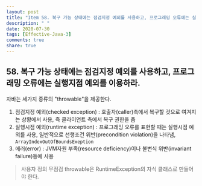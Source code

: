 ```yaml
---
layout: post
title: "Item 58. 복구 가능 상태에는 점검지정 예외를 사용하고, 프로그래밍 오류에는 실행지점 예외를 이용하라."
description: " "
date: 2020-07-30
tags: [Effective-Java-3]
comments: true
share: true
---
```


## 58. 복구 가능 상태에는 점검지정 예외를 사용하고, 프로그래밍 오류에는 실행지점 예외를 이용하라.

자바는 세가지 종류의 "throwable"을 제공한다.
1. 점검지정 예외(checked exception) : 호출자(caller)측에서 복구할 것으로 여겨지는 상황에서 사용, 즉 클라이언트 측에서 복구 권한을 줌
2. 실행시점 예외(runtime exception) : 프로그래밍 오류를 표현할 때는 실행시점 예외를 사용, 
   일반적으로 선행조건 위반(precondition violation)을 나타냄, ```ArrayIndexOutOfBoundsExeption```
3. 에러(error) : JVM자원 부족(resource deficiency)이나 불변식 위반(invariant failure)등에 사용


> 사용자 정의 무점검 throwable은 RuntimeException의 자식 클래스로 만들어야 한다.